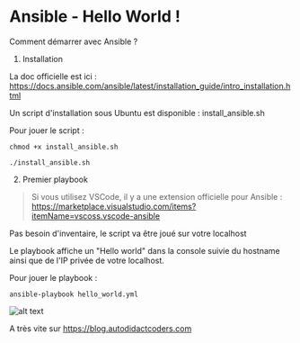 # Ansible - Hello World !

Comment démarrer avec Ansible ?

1. Installation

La doc officielle est ici : https://docs.ansible.com/ansible/latest/installation_guide/intro_installation.html

Un script d'installation sous Ubuntu est disponible : install_ansible.sh

Pour jouer le script :

```shell
chmod +x install_ansible.sh

./install_ansible.sh
```

2. Premier playbook

> Si vous utilisez VSCode, il y a une extension officielle pour Ansible : https://marketplace.visualstudio.com/items?itemName=vscoss.vscode-ansible

Pas besoin d'inventaire, le script va être joué sur votre localhost

Le playbook affiche un "Hello world" dans la console suivie du hostname ainsi que de l'IP privée de votre localhost.

Pour jouer le playbook :

```shell
ansible-playbook hello_world.yml
```

![alt text][logo]

[logo]: https://github.com/AutodidactCoders/ansible-hello-world/blob/master/run_hello_world_playbook.png "Hello World Ansible in VSCode"

A très vite sur https://blog.autodidactcoders.com
